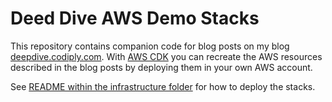 # Deed Dive AWS Demo Stacks

This repository contains companion code for blog posts on my blog [deepdive.codiply.com](https://deepdive.codiply.com). With [AWS CDK](https://aws.amazon.com/cdk/) you can recreate the AWS resources described in the blog posts by deploying them in your own AWS account.

See [README within the infrastructure folder](./infrastructure/README.md) for how to deploy the stacks.